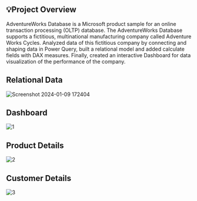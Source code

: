 ## 💡Project Overview 
AdventureWorks Database is a Microsoft product sample for an online transaction processing (OLTP) database. The AdventureWorks Database supports a fictitious, multinational manufacturing company called Adventure Works Cycles. Analyzed data of this fictitious company by connecting and shaping data in Power Query, built a relational model and added calculate fields with DAX measures. Finally, created an interactive Dashboard for data visualization of the performance of the company.
## Relational Data
![Screenshot 2024-01-09 172404](https://github.com/Mayuur25/Adventure-Works-/assets/129951344/a12900f2-c90c-49ed-9f94-2f7657df7279)
## Dashboard
![1](https://github.com/Mayuur25/Adventure-Works-/assets/129951344/3af3b4b4-07cc-4663-a1a3-ddae3210ba84)
## Product Details
![2](https://github.com/Mayuur25/Adventure-Works-/assets/129951344/38bb3427-3a13-46ef-a699-87d50b68e411)
## Customer Details
![3](https://github.com/Mayuur25/Adventure-Works-/assets/129951344/f56a5c99-ba7d-4115-84e5-17c6ee66a3ef)
